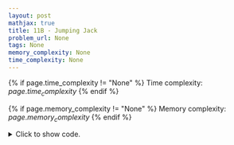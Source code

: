 ```yaml
---
layout: post
mathjax: true
title: 11B - Jumping Jack
problem_url: None
tags: None
memory_complexity: None
time_complexity: None
---
```




{% if page.time_complexity != "None" %}
Time complexity: ${{ page.time_complexity }}$
{% endif %}

{% if page.memory_complexity != "None" %}
Memory complexity: ${{ page.memory_complexity }}$
{% endif %}

<details>
<summary>
<p style="display:inline">Click to show code.</p>
</summary>
```cpp
{% raw %}
using namespace std;
using ll = long long;
using predicate = function<bool(int)>;
int bs(int l, int r, predicate p)
{
    while (l < r)
    {
        int m = l + (r - l) / 2;
        if (p(m))
            r = m;
        else
            l = m + 1;
    }
    return l;
}
ll psum(ll n) { return (n * (n + 1)) / 2; }
int main(void)
{
    int x;
    cin >> x;
    x = abs(x);
    int n = bs(0, 1e9 + 11, [x](ll n) { return x <= psum(n); });
    while (psum(n) % 2 != x % 2)
        ++n;
    cout << n << endl;
    return 0;
}

{% endraw %}
```
</details>

